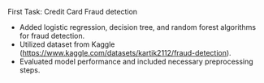 First Task: Credit Card Fraud detection
- Added logistic regression, decision tree, and random forest algorithms for fraud detection.
- Utilized dataset from Kaggle (https://www.kaggle.com/datasets/kartik2112/fraud-detection).
- Evaluated model performance and included necessary preprocessing steps.
